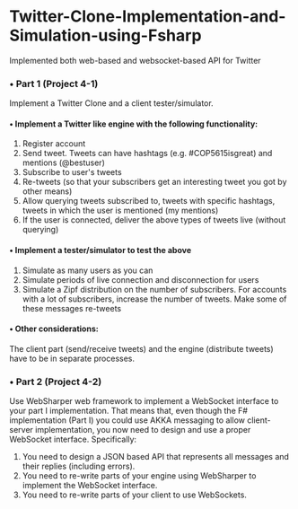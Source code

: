 # Twitter-Clone-Implementation-and-Simulation-using-Fsharp
Implemented both web-based and websocket-based API for Twitter

### •	 Part 1 (Project 4-1)
Implement a Twitter Clone and a client tester/simulator.  
#### •	 Implement a Twitter like engine with the following functionality:  
1.	Register account  
2.	Send tweet. Tweets can have hashtags (e.g. #COP5615isgreat) and mentions (@bestuser)  
3.	Subscribe to user's tweets  
4.	Re-tweets (so that your subscribers get an interesting tweet you got by other means)  
5.	Allow querying tweets subscribed to, tweets with specific hashtags, tweets in which the user is mentioned (my mentions)  
6.	If the user is connected, deliver the above types of tweets live (without querying)  
#### •	Implement a tester/simulator to test the above  
1.	Simulate as many users as you can  
2.	Simulate periods of live connection and disconnection for users  
3.	Simulate a Zipf distribution on the number of subscribers. For accounts with a lot of subscribers, increase the number of tweets. Make some of these messages re-tweets  
#### •	Other considerations:  
The client part (send/receive tweets) and the engine (distribute tweets) have to be in separate processes.  
### •	 Part 2 (Project 4-2)  
Use WebSharper web framework to implement a WebSocket interface to your part I implementation. That means that, even though the F#  implementation (Part I) you could use AKKA messaging to allow client-server implementation, you now need to design and use a proper WebSocket interface. Specifically:  
1.	You need to design a JSON based API that  represents all messages and their replies (including errors).  
2.	You need to re-write parts of your engine using WebSharper to implement the WebSocket interface.  
3.	You need to re-write parts of your client to use WebSockets.  
